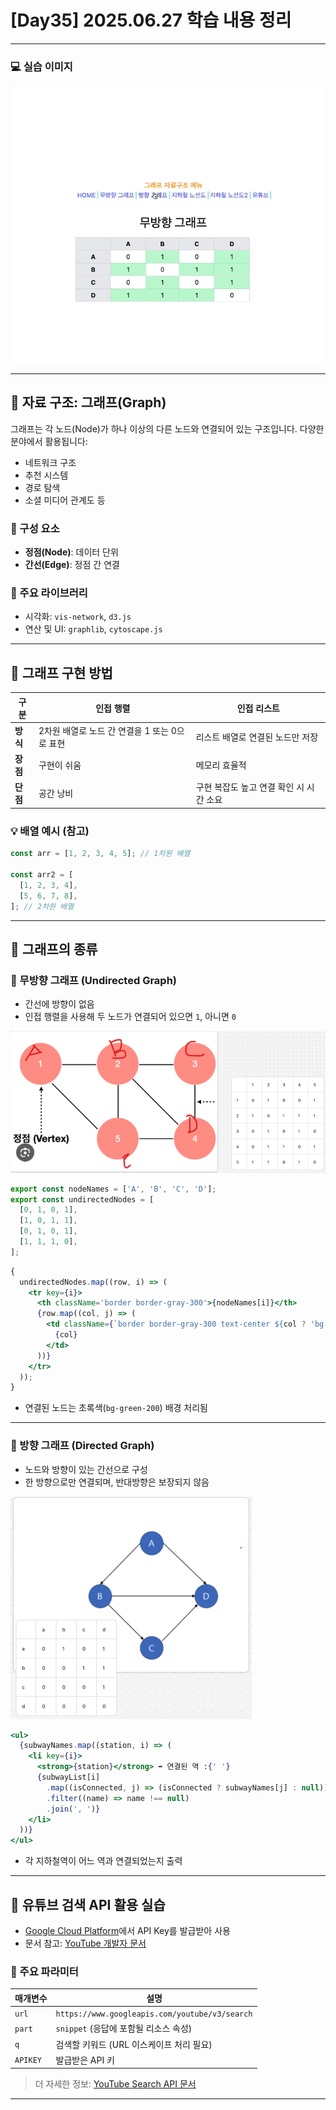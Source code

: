 # \[Day35] 2025.06.27 학습 내용 정리

---

### 💻 실습 이미지

![실습이미지](./doc/오전실습.gif)

---

## 📌 자료 구조: 그래프(Graph)

그래프는 각 노드(Node)가 하나 이상의 다른 노드와 연결되어 있는 구조입니다. 다양한 분야에서 활용됩니다:

- 네트워크 구조
- 추천 시스템
- 경로 탐색
- 소셜 미디어 관계도 등

### 🔹 구성 요소

- **정점(Node)**: 데이터 단위
- **간선(Edge)**: 정점 간 연결

### 🔹 주요 라이브러리

- 시각화: `vis-network`, `d3.js`
- 연산 및 UI: `graphlib`, `cytoscape.js`

---

## 📌 그래프 구현 방법

| 구분     | 인접 행렬                                     | 인접 리스트                             |
| -------- | --------------------------------------------- | --------------------------------------- |
| **방식** | 2차원 배열로 노드 간 연결을 1 또는 0으로 표현 | 리스트 배열로 연결된 노드만 저장        |
| **장점** | 구현이 쉬움                                   | 메모리 효율적                           |
| **단점** | 공간 낭비                                     | 구현 복잡도 높고 연결 확인 시 시간 소요 |

### 💡 배열 예시 (참고)

```js
const arr = [1, 2, 3, 4, 5]; // 1차원 배열

const arr2 = [
  [1, 2, 3, 4],
  [5, 6, 7, 8],
]; // 2차원 배열
```

---

## 📌 그래프의 종류

### 🔸 무방향 그래프 (Undirected Graph)

- 간선에 방향이 없음
- 인접 행렬을 사용해 두 노드가 연결되어 있으면 `1`, 아니면 `0`

![무방향그래프](./doc/무방향그래프.png)

```js
export const nodeNames = ['A', 'B', 'C', 'D'];
export const undirectedNodes = [
  [0, 1, 0, 1],
  [1, 0, 1, 1],
  [0, 1, 0, 1],
  [1, 1, 1, 0],
];
```

```jsx
{
  undirectedNodes.map((row, i) => (
    <tr key={i}>
      <th className='border border-gray-300'>{nodeNames[i]}</th>
      {row.map((col, j) => (
        <td className={`border border-gray-300 text-center ${col ? 'bg-green-200' : ''}`} key={j}>
          {col}
        </td>
      ))}
    </tr>
  ));
}
```

- 연결된 노드는 초록색(`bg-green-200`) 배경 처리됨

---

### 🔸 방향 그래프 (Directed Graph)

- 노드와 방향이 있는 간선으로 구성
- 한 방향으로만 연결되며, 반대방향은 보장되지 않음

![방향그래프](./doc/방향그래프.png)

```jsx
<ul>
  {subwayNames.map((station, i) => (
    <li key={i}>
      <strong>{station}</strong> ➡️ 연결된 역 :{' '}
      {subwayList[i]
        .map((isConnected, j) => (isConnected ? subwayNames[j] : null))
        .filter((name) => name !== null)
        .join(', ')}
    </li>
  ))}
</ul>
```

- 각 지하철역이 어느 역과 연결되었는지 출력

---

## 📌 유튜브 검색 API 활용 실습

- [Google Cloud Platform](https://console.cloud.google.com)에서 API Key를 발급받아 사용
- 문서 참고: [YouTube 개발자 문서](https://developers.google.com/youtube/documentation?hl=ko)

### 🔹 주요 파라미터

| 매개변수 | 설명                                           |
| -------- | ---------------------------------------------- |
| `url`    | `https://www.googleapis.com/youtube/v3/search` |
| `part`   | `snippet` (응답에 포함될 리소스 속성)          |
| `q`      | 검색할 키워드 (URL 이스케이프 처리 필요)       |
| `APIKEY` | 발급받은 API 키                                |

> 더 자세한 정보: [YouTube Search API 문서](https://developers.google.com/youtube/v3/docs/search/list?hl=ko)

---
